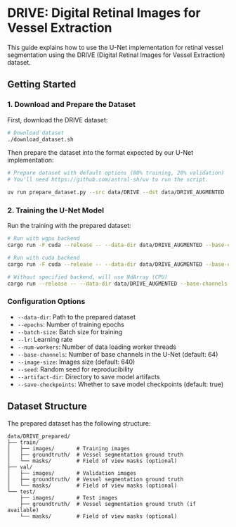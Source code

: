 # DRIVE: Digital Retinal Images for Vessel Extraction

This guide explains how to use the U-Net implementation for retinal vessel segmentation using the DRIVE (Digital Retinal Images for Vessel Extraction) dataset.

## Getting Started

### 1. Download and Prepare the Dataset

First, download the DRIVE dataset:

```bash
# Download dataset
./download_dataset.sh
```

Then prepare the dataset into the format expected by our U-Net implementation:

```bash
# Prepare dataset with default options (80% training, 20% validation)
# You'll need https://github.com/astral-sh/uv to run the script.

uv run prepare_dataset.py --src data/DRIVE --dst data/DRIVE_AUGMENTED --val-split 0.2 --image-size 128 --augmentations 100 --seed 42
```

### 2. Training the U-Net Model

Run the training with the prepared dataset:

```bash
# Run with wgpu backend
cargo run -F cuda --release -- --data-dir data/DRIVE_AUGMENTED --base-channels 32 --epochs 100 --save-checkpoints --image-size 64 --batch-size 32

# Run with cuda backend
cargo run -F cuda --release -- --data-dir data/DRIVE_AUGMENTED --base-channels 32 --epochs 100 --save-checkpoints --image-size 64 --batch-size 32

# Without specified backend, will use NdArray (CPU)
cargo run --release -- --data-dir data/DRIVE_AUGMENTED --base-channels 32 --epochs 100 --save-checkpoints --image-size 64 --batch-size 32
```

### Configuration Options

- `--data-dir`: Path to the prepared dataset
- `--epochs`: Number of training epochs
- `--batch-size`: Batch size for training
- `--lr`: Learning rate
- `--num-workers`: Number of data loading worker threads
- `--base-channels`: Number of base channels in the U-Net (default: 64)
- `--image-size`: Images size (default: 640)
- `--seed`: Random seed for reproducibility
- `--artifact-dir`: Directory to save model artifacts
- `--save-checkpoints`: Whether to save model checkpoints (default: true)

## Dataset Structure

The prepared dataset has the following structure:

```
data/DRIVE_prepared/
├── train/
│   ├── images/       # Training images
│   ├── groundtruth/  # Vessel segmentation ground truth
│   └── masks/        # Field of view masks (optional)
├── val/
│   ├── images/       # Validation images
│   ├── groundtruth/  # Vessel segmentation ground truth
│   └── masks/        # Field of view masks (optional)
└── test/
    ├── images/       # Test images
    ├── groundtruth/  # Vessel segmentation ground truth (if available)
    └── masks/        # Field of view masks (optional)
```
